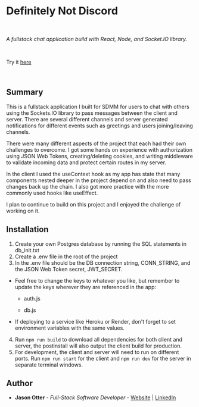 # Definitely Not Discord

<br>

_A fullstack chat application build with React, Node, and Socket.IO library._

<br>

Try it [here](https://chat-app-service.onrender.com)

<br>

## Summary

This is a fullstack application I built for SDMM for users to chat with others using the Sockets.IO library to pass messages between the client and server. There are several different channels and server generated notifications for different events such as greetings and users joining/leaving channels. 

There were many different aspects of the project that each had their own challenges to overcome. I got some hands on experience with authorization using JSON Web Tokens, creating/deleting cookies, and writing middleware to validate incoming data and protect certain routes in my server. 

In the client I used the useContext hook as my app has state that many components nested deeper in the project depend on and also need to pass changes back up the chain. I also got more practice with the more commonly used hooks like useEffect.

I plan to continue to build on this project and I enjoyed the challenge of working on it.

## Installation
1. Create your own Postgres database by running the SQL statements in db_init.txt
2. Create a .env file in the root of the project
3. In the .env file should be the DB connection string, CONN_STRING, and the JSON Web Token secret, JWT_SECRET. 
 
  * Feel free to change the keys to whatever you like, but remember to update the keys wherever they are referenced in the app:
    
    * auth.js
    
    * db.js
    
  * If deploying to a service like Heroku or Render, don't forget to set environment variables with the same values.

4. Run `npm run build` to download all dependencies for both client and server, the postinstall will also output the client build for production.
5. For development, the client and server will need to run on different ports. Run `npm run start` for the client and `npm run dev` for the server in separate terminal windows.

## Author

- **Jason Otter** - _Full-Stack Software Developer_ - [Website](https://jason-otter.vercel.app/) | [LinkedIn](https://www.linkedin.com/in/jason-otter/)


